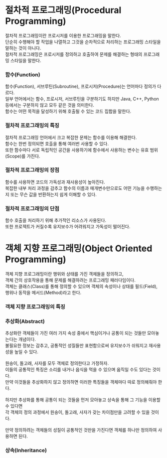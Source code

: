 # 절차적 프로그래밍(Procedural Programming)
절차적 프로그래밍이란 프로시저를 이용한 프로그래밍을 말한다.<br/>
단순히 수행해야 할 작업을 나열하고 그것을 순차적으로 처리하는 프로그래밍 스타일을 말하는 것이 아니다.<br/>
절차적 프로그래밍은 프로시저를 정의하고 호출하여 문제를 해결하는 형태의 프로그래밍 스타일을 말한다.
### 함수(Function)
함수(Function), 서브루틴(Subroutine), 프로시저(Procedure)는 언어마다 정의가 다르다.<br/>
일부 언어에서는 함수, 프로시저, 서브루틴을 구분하기도 하지만 Java, C++, Python 등에서는 구분하지 않고 모두 같은 것을 의미한다.<br/>
함수는 어떤 목적을 달성하기 위해 호출될 수 있는 코드 집합을 말한다.
### 절차적 프로그래밍의 특징
절차적 프로그래밍 언어에서 크고 복잡한 문제는 함수를 이용해 해결한다.<br/>
함수는 한번 정의되면 호출을 통해 여러번 사용할 수 있다.<br/>
또한 함수마다 서로 독립적인 공간을 사용하기에 함수에서 사용하는 변수는 유효 범위(Scope)를 가진다.
### 절차적 프로그래밍의 장점
함수를 사용하면 코드의 가독성과 재사용성이 높아진다.<br/>
복잡한 내부 처리 과정을 감추고 함수의 이름과 매개변수만으로도 어떤 기능을 수행하는지 또는 무슨 값을 반환하는지 쉽게 이해할 수 있다.
### 절차적 프로그래밍의 단점
함수 호출을 처리하기 위해 추가적인 리소스가 사용된다.<br/>
또한 프로젝트가 커질수록 유지보수가 어려워지고 가독성이 떨어진다.
# 객체 지향 프로그래밍(Object Oriented Programming)
객체 지향 프로그래밍이란 행위와 상태를 가진 객체들을 정의하고,<br/>
객체 간의 상호작용을 통해 문제를 해결하려는 프로그래밍 패러다임이다.<br/>
객체는 클래스(Class)를 통해 정의할 수 있으며 객체의 속성이나 상태를 필드(Field), 행위나 동작을 메서드(Method)라고 한다.
### 객체 지향 프로그래밍의 특징
### 추상화(Abstract)
추상화란 객체들이 가진 여러 가지 속성 중에서 핵심이거나 공통이 되는 것들만 모아놓는다는 개념이다.<br/>
불필요한 정보는 감추고, 공통적인 성질들만 표현함으로써 유지보수가 쉬워지고 재사용성을 높일 수 있다.<br/>
<br/>
원숭이, 돌고래, 사자를 모두 객체로 정의한다고 가정하자.<br/>
이들의 공통적인 특징은 소리를 내거나 음식을 먹을 수 있으며 움직일 수도 있다는 것이다.<br/>
만약 이것들을 추상화하지 않고 정의하면 이러한 특징들을 객체마다 따로 정의해줘야 한다.<br/>
<br/>
하지만 추상화를 통해 공통이 되는 것들을 먼저 모아놓고 상속을 통해 그 기능을 이용할 수 있다면<br/>
각 객체의 정의 과정에서 원숭이, 돌고래, 사자가 갖는 차이점만을 고려할 수 있을 것이다.<br/>
<br/>
만약 정의하려는 객체들의 성질이 공통적인 것만을 가진다면 객체를 하나만 정의하여 사용하면 된다.

### 상속(Inheritance)
